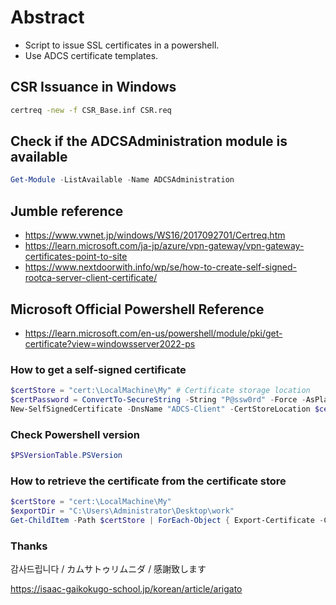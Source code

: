 # Abstract
- Script to issue SSL certificates in a powershell.
- Use ADCS certificate templates.

## CSR Issuance in Windows
```bat
certreq -new -f CSR_Base.inf CSR.req
```

## Check if the ADCSAdministration module is available
```Powershell
Get-Module -ListAvailable -Name ADCSAdministration
```

## Jumble reference
- https://www.vwnet.jp/windows/WS16/2017092701/Certreq.htm
- https://learn.microsoft.com/ja-jp/azure/vpn-gateway/vpn-gateway-certificates-point-to-site
- https://www.nextdoorwith.info/wp/se/how-to-create-self-signed-rootca-server-client-certificate/

## Microsoft Official Powershell Reference
- https://learn.microsoft.com/en-us/powershell/module/pki/get-certificate?view=windowsserver2022-ps

### How to get a self-signed certificate
```Powershell
$certStore = "cert:\LocalMachine\My" # Certificate storage location
$certPassword = ConvertTo-SecureString -String "P@ssw0rd" -Force -AsPlainText # Certificate Password
New-SelfSignedCertificate -DnsName "ADCS-Client" -CertStoreLocation $certStore -FriendlyName "ADCS Client Certificate" -Type CodeSigningCert -Subject "CN=ADCS-Client" -KeyUsage DigitalSignature, KeyEncipherment -NotAfter (Get-Date).AddYears(5) -KeySpec Signature -TextExtension @("2.5.29.17={text}DNS=ADCS-Client", "2.5.29.37={text}1.3.6.1.5.5.7.3.2", "2.5.29.19={text}") -KeyExportPolicy Exportable -KeyAlgorithm RSA -KeyLength 2048 -KeyUsageProperty All -HashAlgorithm SHA256 -KeyProtection $certPassword
```

### Check Powershell version
```Powershell
$PSVersionTable.PSVersion
```
### How to retrieve the certificate from the certificate store
```Powershell
$certStore = "cert:\LocalMachine\My"
$exportDir = "C:\Users\Administrator\Desktop\work"
Get-ChildItem -Path $certStore | ForEach-Object { Export-Certificate -Cert $_ -FilePath "$exportDir$($_.Thumbprint).cer" }
```

### Thanks
감사드립니다 / カムサトゥリムニダ / 感謝致します

https://isaac-gaikokugo-school.jp/korean/article/arigato